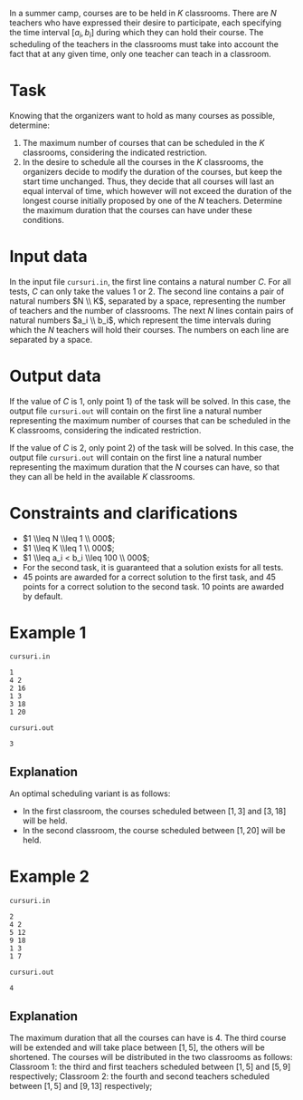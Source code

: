 
In a summer camp, courses are to be held in $K$ classrooms. There are $N$ teachers who have expressed their desire to participate, each specifying the time interval [$a_i, b_i$] during which they can hold their course. The scheduling of the teachers in the classrooms must take into account the fact that at any given time, only one teacher can teach in a classroom.

# Task

Knowing that the organizers want to hold as many courses as possible, determine:

1) The maximum number of courses that can be scheduled in the $K$ classrooms, considering the indicated restriction.
2) In the desire to schedule all the courses in the $K$ classrooms, the organizers decide to modify the duration of the courses, but keep the start time unchanged. Thus, they decide that all courses will last an equal interval of time, which however will not exceed the duration of the longest course initially proposed by one of the $N$ teachers. Determine the maximum duration that the courses can have under these conditions.

# Input data

In the input file `cursuri.in`, the first line contains a natural number $C$. For all tests, $C$ can only take the values $1$ or $2$. The second line contains a pair of natural numbers $N \\ K$, separated by a space, representing the number of teachers and the number of classrooms. The next $N$ lines contain pairs of natural numbers $a_i \\ b_i$, which represent the time intervals during which the $N$ teachers will hold their courses. The numbers on each line are separated by a space.

# Output data

If the value of $C$ is $1$, only point $1$) of the task will be solved. In this case, the output file `cursuri.out` will contain on the first line a natural number representing the maximum number of courses that can be scheduled in the K classrooms, considering the indicated restriction.

If the value of $C$ is $2$, only point $2$) of the task will be solved. In this case, the output file `cursuri.out` will contain on the first line a natural number representing the maximum duration that the $N$ courses can have, so that they can all be held in the available $K$ classrooms.

# Constraints and clarifications

* $1 \\leq N \\leq 1 \\ 000$;
* $1 \\leq K \\leq 1 \\ 000$;
* $1 \\leq a_i < b_i \\leq 100 \\ 000$;
* For the second task, it is guaranteed that a solution exists for all tests.
* 45 points are awarded for a correct solution to the first task, and 45 points for a correct solution to the second task. 10 points are awarded by default.

# Example 1

`cursuri.in`
```
1
4 2
2 16
1 3
3 18
1 20
```

`cursuri.out`
```
3
```

## Explanation

An optimal scheduling variant is as follows:
- In the first classroom, the courses scheduled between $[1,3]$ and $[3,18]$ will be held.
- In the second classroom, the course scheduled between $[1,20]$ will be held.

# Example 2

`cursuri.in`
```
2
4 2
5 12
9 18
1 3
1 7
```

`cursuri.out`
```
4
```

## Explanation

The maximum duration that all the courses can have is $4$. The third course will be extended and will take place between $[1,5]$, the others will be shortened. The courses will be distributed in the two classrooms as follows:
Classroom 1: the third and first teachers scheduled between $[1,5]$ and $[5,9]$ respectively;
Classroom 2: the fourth and second teachers scheduled between $[1,5]$ and $[9,13]$ respectively;
